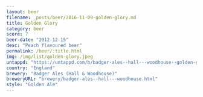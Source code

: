 ```yaml
---
layout: beer
filename: _posts/beer/2016-11-09-golden-glory.md
title: Golden Glory
category: beer
score: 7
beer-date: "2012-12-15"
desc: "Peach flavoured beer"
permalink: /beer/:title.html
img: /img/list/golden-glory.jpeg
untappd: "https://untappd.com/b/badger-ales--hall---woodhouse--golden-glory/16978"
country: "England"
brewery: "Badger Ales (Hall & Woodhouse)"
breweryURL: "brewery/badger-ales--hall---woodhouse.html"
style: "Golden Ale"
---
```

